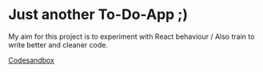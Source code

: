 # Just another To-Do-App ;)
My aim for this project is to experiment with React behaviour / Also train to write better and cleaner code.

[Codesandbox](https://codesandbox.io/s/react-todo-app-pojju)
